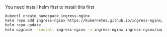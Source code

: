 You need install helm first to install this first

```bash
kubectl create namespace ingress-nginx
helm repo add ingress-nginx https://kubernetes.github.io/ingress-nginx/
helm repo update
helm upgrade --install ingress-nginx -n ingress-nginx ingress-nginx/ingress-nginx -f ingress-nginx.yaml
```
